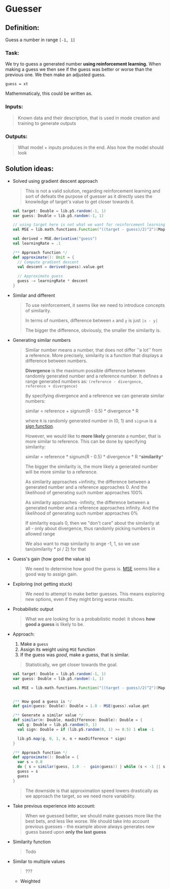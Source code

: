 # Guesser 

## Definition:
Guess a number in range `[-1, 1]` 

### Task:
We try to guess a generated number **using reinforcement learning.** 
When making a guess we then see if the guess was better or worse than the previous one.
We then make an adjusted guess.

```guess = xt```

Mathemmaticaly, this could be written as.

### Inputs:
> Known data and their description, that is used 
in mode creation and training to generate outputs

### Outputs:
> What model + inputs produces in the end. 
Also how the model should look

## Solution ideas:
* Solved using gradient descent approach 
    > This is not a valid solution, regarding reinforcement
    learning and sort of defeats the purpose of guesser as
    it directly uses the knowledge of target's value to get
    closer towards it.
    
    ```scala
    val target: Double = lib.p5.random(-1, 1)  
    var guess: Double = lib.p5.random(-1, 1)        
  
    // using target here is not what we want for reinforcement learning
    val MSE = lib.math.functions.Function("((target - guess)/2)^2")(Map("target" -> target))
 
    val derived = MSE.derivative("guess")
    val learningRate = .1
    
    /** Approach function */
    def approximate(): Unit = {
      // Compute gradient descent
      val descent = derived(guess).value.get
      
      // Approximate guess
      guess -= learningRate * descent
    }
    ```  

* Similar and different
    >  To use reinforcement, it seems like we need to
    introduce concepts of similarity.
    >
    > In terms of numbers, difference between `x` and
    `y` is just `|x - y|`
    >
    > The bigger the difference, obviously, the 
    smaller the similarity is.
    
* Generating similar numbers
    > Similar number means a number, that does not differ ''a lot'' from a reference.
     More precisely, similarity is a function that displays a difference between numbers.
    >
    > **Divergence** is the maximum possible difference between randomly generated number
     and a reference number. It defines a range generated numbers as:
     `(reference - divergence, reference + divergence)`
    > 
    > By specifying divergence and a reference we can generate similar numbers:
    >
    > similar = reference + signum(R - 0.5) * divergence * R
    >
    > where `R` is randomly generated number in (0, 1) and  `signum` is a
    [sign function](https://en.wikipedia.org/wiki/Sign_function).
    >
    > However, we would like to **more likely** generate a number, that is more similar
    to reference. This can be done by specifying similarity:
    >
    > similar = reference * signum(R - 0.5) * divergence * R ^**similarity**^
    >
    > The bigger the similarity is, the more likely a generated number will be more
    similar to a reference.
    >
    > As similarity approaches +infinity, the difference between a generated number and a
    reference approaches 0. And the likelihood of generating such number approaches 100%
    >
    > As similarity approaches -infinity, the difference between a generated number and a
    reference approaches infinity. And the likelihood of generating such number approaches 0%
    >
    > If similarity equals 0, then we "don't care" about the similarity at all - only about
    divergence, thus randomly picking numbers in allowed  range
    >
    > We also want to map similarity to ange -1, 1, so we use tan(similarity * pi / 2) for that 

* Guess's gain (how good the value is)
    > We need to determine how good the guess is.
    [MSE](https://en.wikipedia.org/wiki/Mean_squared_error)
    seems like a good way to assign gain.
    
* Exploring (not getting stuck)
    > We need to attempt to make better guesses. This
    means exploring new options, even if they might 
    bring worse results.
    
* Probabilistic output
    > What we are looking for is a probabilistic model:
    it shows **how good a guess** is likely to be.  
    
* Approach:
    1. Make a `guess`
    2. Assign its weight using `MSE` function
    3. If the guess was *good*, make a guess,
    that is similar.
 
    > Statistically, we get closer towards the goal.
 
    ```scala
    val target: Double = lib.p5.random(-1, 1)  
    var guess: Double = lib.p5.random(-1, 1)    
  
    val MSE = lib.math.functions.Function("((target - guess)/2)^2")(Map("target" -> target))

    
    /** How good a guess is */
    def gain(guess: Double): Double = 1.0 - MSE(guess).value.get

    /** Generate a similar value */
    def similar(n: Double, maxDifference: Double): Double = {
      val g: Double = lib.p5.random(0, 1)
      val sign: Double = if (lib.p5.random(0, 1) >= 0.5) 1 else -1
  
      lib.p5.map(g, 0, 1, n, n + maxDifference * sign)
    }
  
    /** Approach function */
    def approximate(): Double = {
      var s = 0.0
      do { s = similar(guess, 1.0  -  gain(guess)) } while (s < -1 || s  > 1)
      guess = s
      guess
    }
    ```
    
    > The downside is that approximation speed lowers
    drastically as we approach the target, so we need
    more variability.

* Take previous experience into account:
    > When we guessed better, we should make guesses
    more like the best bets, and less like worse. We
    should take into account previous guesses - the
    example above always generates new guess based
    upon **only the last guess**
    
* Similarity function
    > Todo    

* Similar to multiple values 
    > ???
    
    * Weighted 
  
 